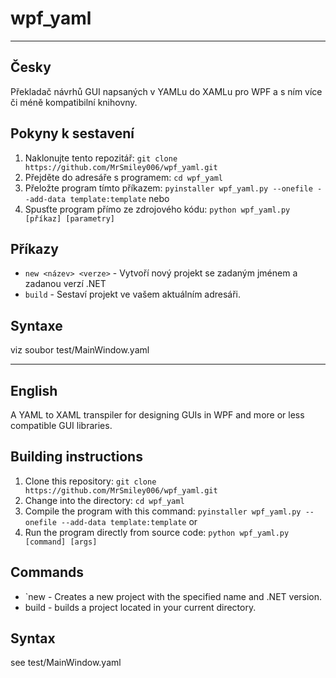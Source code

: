 # wpf_yaml
---
Česky
-----
Překladač návrhů GUI napsaných v YAMLu do XAMLu pro WPF a s ním více či méně kompatibilní knihovny.

Pokyny k sestavení
------------------
1. Naklonujte tento repozitář: `git clone https://github.com/MrSmiley006/wpf_yaml.git`
2. Přejděte do adresáře s programem: `cd wpf_yaml`
3. Přeložte program tímto příkazem: `pyinstaller wpf_yaml.py --onefile --add-data template:template`
   nebo
3. Spusťte program přímo ze zdrojového kódu: `python wpf_yaml.py [příkaz] [parametry]`

Příkazy
-------
* `new <název> <verze>` - Vytvoří nový projekt se zadaným jménem a zadanou verzí .NET
* `build` - Sestaví projekt ve vašem aktuálním adresáři.

Syntaxe
-------
viz soubor test/MainWindow.yaml

---
English
------
A YAML to XAML transpiler for designing GUIs in WPF and more or less compatible GUI libraries.

Building instructions
---------------------
1. Clone this repository: `git clone https://github.com/MrSmiley006/wpf_yaml.git`
2. Change into the directory: `cd wpf_yaml`
3. Compile the program with this command: `pyinstaller wpf_yaml.py --onefile --add-data template:template`
   or
3. Run the program directly from source code: `python wpf_yaml.py [command] [args]`

Commands
--------
* `new <name> <version> - Creates a new project with the specified name and .NET version.
* build - builds a project located in your current directory.

Syntax
------
see test/MainWindow.yaml
